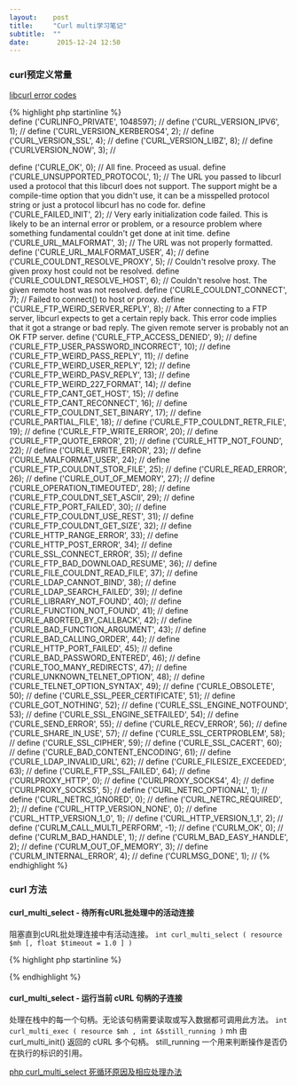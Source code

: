 ```yaml
---
layout:    post
title:     "Curl multi学习笔记"
subtitle:  ""
date:       2015-12-24 12:50
---
```


### curl预定义常量

[libcurl error codes ](http://curl.haxx.se/libcurl/c/libcurl-errors.html)

{% highlight php startinline %}  
define ('CURLINFO_PRIVATE', 1048597);                     //
define ('CURL_VERSION_IPV6', 1);                     //
define ('CURL_VERSION_KERBEROS4', 2);                     //
define ('CURL_VERSION_SSL', 4);                     //
define ('CURL_VERSION_LIBZ', 8);                     //
define ('CURLVERSION_NOW', 3);                     //


define ('CURLE_OK', 0);                             //  All fine. Proceed as usual. 
define ('CURLE_UNSUPPORTED_PROTOCOL', 1);           //  The URL you passed to libcurl used a protocol that this libcurl does not support. The support might be a compile-time option that you didn't use, it can be a misspelled protocol string or just a protocol libcurl has no code for. 
define ('CURLE_FAILED_INIT', 2);                     // Very early initialization code failed. This is likely to be an internal error or problem, or a resource problem where something fundamental couldn't get done at init time. 
define ('CURLE_URL_MALFORMAT', 3);                  //  The URL was not properly formatted. 
define ('CURLE_URL_MALFORMAT_USER', 4);                     //
define ('CURLE_COULDNT_RESOLVE_PROXY', 5);          // Couldn't resolve proxy. The given proxy host could not be resolved. 
define ('CURLE_COULDNT_RESOLVE_HOST', 6);           // Couldn't resolve host. The given remote host was not resolved. 
define ('CURLE_COULDNT_CONNECT', 7);                // Failed to connect() to host or proxy. 
define ('CURLE_FTP_WEIRD_SERVER_REPLY', 8);         //  After connecting to a FTP server, libcurl expects to get a certain reply back. This error code implies that it got a strange or bad reply. The given remote server is probably not an OK FTP server. 
define ('CURLE_FTP_ACCESS_DENIED', 9);                     //
define ('CURLE_FTP_USER_PASSWORD_INCORRECT', 10);                     //
define ('CURLE_FTP_WEIRD_PASS_REPLY', 11);                     //
define ('CURLE_FTP_WEIRD_USER_REPLY', 12);                     //
define ('CURLE_FTP_WEIRD_PASV_REPLY', 13);                     //
define ('CURLE_FTP_WEIRD_227_FORMAT', 14);                     //
define ('CURLE_FTP_CANT_GET_HOST', 15);                     //
define ('CURLE_FTP_CANT_RECONNECT', 16);                     //
define ('CURLE_FTP_COULDNT_SET_BINARY', 17);                     //
define ('CURLE_PARTIAL_FILE', 18);                     //
define ('CURLE_FTP_COULDNT_RETR_FILE', 19);                     //
define ('CURLE_FTP_WRITE_ERROR', 20);                     //
define ('CURLE_FTP_QUOTE_ERROR', 21);                     //
define ('CURLE_HTTP_NOT_FOUND', 22);                     //
define ('CURLE_WRITE_ERROR', 23);                     //
define ('CURLE_MALFORMAT_USER', 24);                     //
define ('CURLE_FTP_COULDNT_STOR_FILE', 25);                     //
define ('CURLE_READ_ERROR', 26);                     //
define ('CURLE_OUT_OF_MEMORY', 27);                     //
define ('CURLE_OPERATION_TIMEOUTED', 28);                     //
define ('CURLE_FTP_COULDNT_SET_ASCII', 29);                     //
define ('CURLE_FTP_PORT_FAILED', 30);                     //
define ('CURLE_FTP_COULDNT_USE_REST', 31);                     //
define ('CURLE_FTP_COULDNT_GET_SIZE', 32);                     //
define ('CURLE_HTTP_RANGE_ERROR', 33);                     //
define ('CURLE_HTTP_POST_ERROR', 34);                     //
define ('CURLE_SSL_CONNECT_ERROR', 35);                     //
define ('CURLE_FTP_BAD_DOWNLOAD_RESUME', 36);                     //
define ('CURLE_FILE_COULDNT_READ_FILE', 37);                     //
define ('CURLE_LDAP_CANNOT_BIND', 38);                     //
define ('CURLE_LDAP_SEARCH_FAILED', 39);                     //
define ('CURLE_LIBRARY_NOT_FOUND', 40);                     //
define ('CURLE_FUNCTION_NOT_FOUND', 41);                     //
define ('CURLE_ABORTED_BY_CALLBACK', 42);                     //
define ('CURLE_BAD_FUNCTION_ARGUMENT', 43);                     //
define ('CURLE_BAD_CALLING_ORDER', 44);                     //
define ('CURLE_HTTP_PORT_FAILED', 45);                     //
define ('CURLE_BAD_PASSWORD_ENTERED', 46);                     //
define ('CURLE_TOO_MANY_REDIRECTS', 47);                     //
define ('CURLE_UNKNOWN_TELNET_OPTION', 48);                     //
define ('CURLE_TELNET_OPTION_SYNTAX', 49);                     //
define ('CURLE_OBSOLETE', 50);                     //
define ('CURLE_SSL_PEER_CERTIFICATE', 51);                     //
define ('CURLE_GOT_NOTHING', 52);                     //
define ('CURLE_SSL_ENGINE_NOTFOUND', 53);                     //
define ('CURLE_SSL_ENGINE_SETFAILED', 54);                     //
define ('CURLE_SEND_ERROR', 55);                     //
define ('CURLE_RECV_ERROR', 56);                     //
define ('CURLE_SHARE_IN_USE', 57);                     //
define ('CURLE_SSL_CERTPROBLEM', 58);                     //
define ('CURLE_SSL_CIPHER', 59);                     //
define ('CURLE_SSL_CACERT', 60);                     //
define ('CURLE_BAD_CONTENT_ENCODING', 61);                     //
define ('CURLE_LDAP_INVALID_URL', 62);                     //
define ('CURLE_FILESIZE_EXCEEDED', 63);                     //
define ('CURLE_FTP_SSL_FAILED', 64);                     //
define ('CURLPROXY_HTTP', 0);                     //
define ('CURLPROXY_SOCKS4', 4);                     //
define ('CURLPROXY_SOCKS5', 5);                     //
define ('CURL_NETRC_OPTIONAL', 1);                     //
define ('CURL_NETRC_IGNORED', 0);                     //
define ('CURL_NETRC_REQUIRED', 2);                     //
define ('CURL_HTTP_VERSION_NONE', 0);                     //
define ('CURL_HTTP_VERSION_1_0', 1);                     //
define ('CURL_HTTP_VERSION_1_1', 2);                     //
define ('CURLM_CALL_MULTI_PERFORM', -1);                     //
define ('CURLM_OK', 0);                     //
define ('CURLM_BAD_HANDLE', 1);                     //
define ('CURLM_BAD_EASY_HANDLE', 2);                     //
define ('CURLM_OUT_OF_MEMORY', 3);                     //
define ('CURLM_INTERNAL_ERROR', 4);                     //
define ('CURLMSG_DONE', 1);                     //
{% endhighlight %}

### curl 方法

#### curl_multi_select - 待所有cURL批处理中的活动连接

阻塞直到cURL批处理连接中有活动连接。 
`int curl_multi_select ( resource $mh [, float $timeout = 1.0 ] )`

{% highlight php startinline %}  

{% endhighlight %}

#### curl_multi_select - 运行当前 cURL 句柄的子连接

处理在栈中的每一个句柄。无论该句柄需要读取或写入数据都可调用此方法。 
`int curl_multi_exec ( resource $mh , int &$still_running )`
mh              由 curl_multi_init() 返回的 cURL 多个句柄。
still_running   一个用来判断操作是否仍在执行的标识的引用。


[php curl_multi_select 死循环原因及相应处理办法](http://blog.marchtea.com/archives/109)